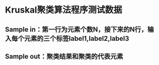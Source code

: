 # Kruskal聚类算法程序测试数据
## Sample in：第一行为元素个数N，接下来的N行，输入每个元素的三个标签label1,label2,label3
## Sample out：聚类结果和聚类的代表元素
